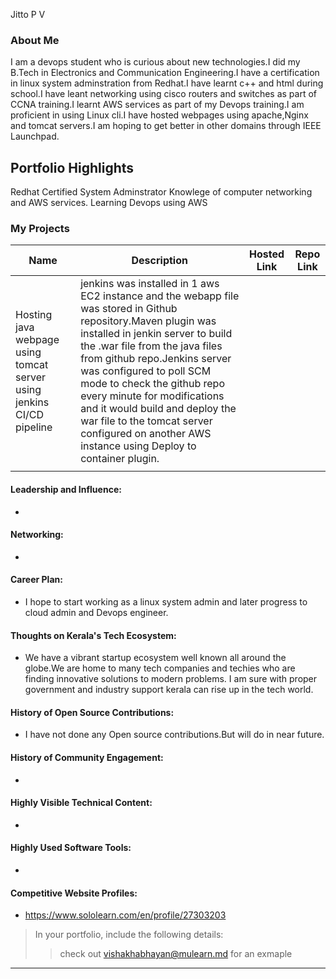 Jitto P V 

### About Me

I am a devops student who is curious about new technologies.I did my B.Tech in Electronics and Communication Engineering.I have a certification in linux system adminstration from Redhat.I have learnt c++ and html during school.I have leant networking using cisco routers and switches as part of CCNA training.I learnt AWS services as part of my Devops training.I am proficient in using Linux cli.I have hosted webpages using apache,Nginx and tomcat servers.I am hoping to get better in other domains through IEEE Launchpad.


## Portfolio Highlights
Redhat Certified System Adminstrator
Knowlege of  computer networking and AWS services.
Learning Devops using AWS


### My Projects

| Name                | Description                                                               | Hosted Link                              | Repo Link                                                      |
|---------------------|---------------------------------------------------------------------------|------------------------------------------|----------------------------------------------------------------|
| Hosting java webpage using tomcat server using jenkins CI/CD pipeline | jenkins was installed in 1 aws EC2 instance and the webapp file was stored in Github repository.Maven plugin was installed in jenkin server to build the .war file from the java files from github repo.Jenkins server was configured to poll SCM mode to check the github repo every minute for modifications and it would build and deploy the war file to the tomcat server configured on another AWS instance using Deploy to container plugin.                                              |    |              |
|  |                                               |    |              |

#### Leadership and Influence:

- 

#### Networking:

- 

#### Career Plan:

- I hope to start working as a linux system admin and later progress to cloud admin and Devops engineer.

#### Thoughts on Kerala's Tech Ecosystem:
- We have a vibrant startup ecosystem well known all around the globe.We are home to many tech companies and techies who are finding innovative solutions to modern problems.
I am sure with proper government and industry support kerala can rise up in the tech world.


#### History of Open Source Contributions:

- I have not done any Open source contributions.But will do in near future.

#### History of Community Engagement:

-  

#### Highly Visible Technical Content:

- 

#### Highly Used Software Tools:

- 
#### Competitive Website Profiles:

- https://www.sololearn.com/en/profile/27303203



> In your portfolio, include the following details:
>> check out [vishakhabhayan@mulearn.md](./profiles/vishakhabhayan@mulearn.md) for an exmaple

---
